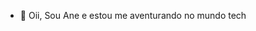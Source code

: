 - 👋 Oii, Sou Ane e estou me aventurando no mundo tech

<!---
Ane-A-A/Ane-A-A is a ✨ special ✨ repository because its `README.md` (this file) appears on your GitHub profile.
You can click the Preview link to take a look at your changes.
--->
